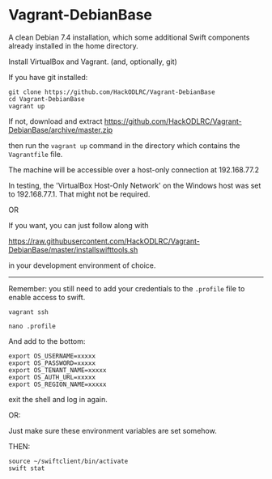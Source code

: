 Vagrant-DebianBase
==================

A clean Debian 7.4 installation, which some additional Swift components already installed in the home directory.

Install VirtualBox and Vagrant. (and, optionally, git)

If you have git installed:

    git clone https://github.com/HackODLRC/Vagrant-DebianBase
	cd Vagrant-DebianBase
	vagrant up
	
If not, download and extract https://github.com/HackODLRC/Vagrant-DebianBase/archive/master.zip

then run the `vagrant up` command in the directory which contains the `Vagrantfile` file. 
	
The machine will be accessible over a host-only connection at 192.168.77.2

In testing, the 'VirtualBox Host-Only Network' on the Windows host was set to 192.168.77.1.
That might not be required. 

OR

If you want, you can just follow along with

https://raw.githubusercontent.com/HackODLRC/Vagrant-DebianBase/master/installswifttools.sh

in your development environment of choice. 

---

Remember: you still need to add your credentials to the `.profile` file to enable access to swift.

    vagrant ssh
   
    nano .profile
   
And add to the bottom:
   
    export OS_USERNAME=xxxxx
    export OS_PASSWORD=xxxxx
    export OS_TENANT_NAME=xxxxx
    export OS_AUTH_URL=xxxxx
    export OS_REGION_NAME=xxxxx
   
exit the shell and log in again. 

OR:

Just make sure these environment variables are set somehow.

THEN:

    source ~/swiftclient/bin/activate
	swift stat